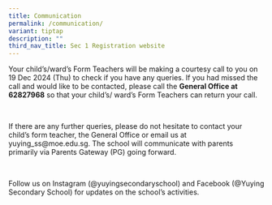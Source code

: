```yaml
---
title: Communication
permalink: /communication/
variant: tiptap
description: ""
third_nav_title: Sec 1 Registration website
---
```

<p>Your child’s/ward’s Form Teachers will be making a courtesy call to you
on 19 Dec 2024 (Thu) to check if you have any queries. If you had missed
the call and would like to be contacted, please call the <strong>General Office at 62827968</strong> so
that your child’s/ ward’s Form Teachers can return your call.&nbsp;</p>
<p>&nbsp;</p>
<p>If there are any further queries, please do not hesitate to contact your
child’s form teacher, the General Office or email us at <a rel="noopener noreferrer nofollow" target="_blank">yuying_ss@moe.edu.sg</a>. The school
will communicate with parents primarily via Parents Gateway (PG) going
forward.</p>
<p>&nbsp;</p>
<p>Follow us on Instagram (@yuyingsecondaryschool) and Facebook (@Yuying
Secondary School) for updates on the school’s activities.</p>
